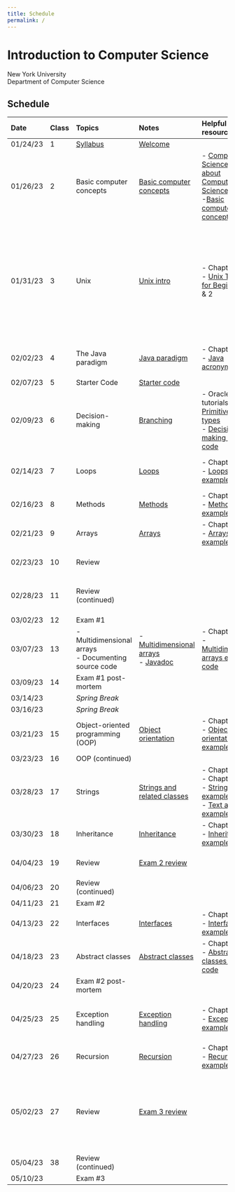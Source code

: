 ```yaml
---
title: Schedule
permalink: /
---
```


# Introduction to Computer Science

New York University  
Department of Computer Science

## Schedule

| Date     | Class | Topics                                                   | Notes                                                                                     | Helpful resources                                                                                                                                                                                                                                  | Quiz due                                                               | Exercise due                                                                                                                                                                                                                                                                                                                                                                       |
| :------- | :---- | :------------------------------------------------------- | :---------------------------------------------------------------------------------------- | :------------------------------------------------------------------------------------------------------------------------------------------------------------------------------------------------------------------------------------------------- | :--------------------------------------------------------------------- | :--------------------------------------------------------------------------------------------------------------------------------------------------------------------------------------------------------------------------------------------------------------------------------------------------------------------------------------------------------------------------------- |
| 01/24/23 | 1     | [Syllabus](./syllabus)                                   | [Welcome](./slides/welcome)                                                               |                                                                                                                                                                                                                                                    |                                                                        |                                                                                                                                                                                                                                                                                                                                                                                    |
| 01/26/23 | 2     | Basic computer concepts                                  | [Basic computer concepts](./slides/basic-computer-concepts)                               | - [Computer Science: Not about Computers, Not Science](./content/assets/Computer_Science_Not_About_Computers_Not_a_Science.pdf)<br /> -[Basic computer concepts](https://nyu-python-programming.github.io/course-material/basic-computer-concepts) |                                                                        |                                                                                                                                                                                                                                                                                                                                                                                    |
| 01/31/23 | 3     | Unix                                                     | [Unix intro](./slides/unix-intro)                                                         | - Chapter 1<br />- [Unix Tutorial for Beginners](http://www.ee.surrey.ac.uk/Teaching/Unix/), 1 & 2                                                                                                                                                 | [Basic computer concepts](https://forms.gle/189nkydSLaJimmBz9)         | Assignment 0:<br />- [Consent form](https://forms.gle/yGVvSp4j2cobPsRP7)<br />- Install [OpenJDK 8](https://github.com/AdoptOpenJDK/openjdk8-binaries/releases/tag/jdk8u242-b08)<br />- Install [Visual Studio Code](https://code.visualstudio.com/) and [Extension Pack for Java](https://marketplace.visualstudio.com/items?itemName=vscjava.vscode-java-pack)<br />- Join Slack |
| 02/02/23 | 4     | The Java paradigm                                        | [Java paradigm](./slides/java-paradigm)                                                   | - Chapter 2<br />- [Java acronyms](https://www.javatpoint.com/difference-between-jdk-jre-and-jvm#jre)                                                                                                                                              | [Unix](https://forms.gle/U87dpDoC9fiEK5WW9)                            | Assignment 1:<br />- [GitHub practice run](https://classroom.github.com/a/aYsMWwNv)                                                                                                                                                                                                                                                                                                |
| 02/07/23 | 5     | Starter Code                                             | [Starter code](./slides/starter-code)                                                     |                                                                                                                                                                                                                                                    |                                                                        |                                                                                                                                                                                                                                                                                                                                                                                    |
| 02/09/23 | 6     | Decision-making                                          | [Branching](./slides/branching)                                                           | - Oracle tutorials: [Primitive data types](https://docs.oracle.com/javase/tutorial/java/nutsandbolts/datatypes.html)<br />- [Decision-making example code](https://github.com/nyu-java-programming/decision-making-examples)                       | [Java paradigm](https://forms.gle/maQkkKyyhaeQvbrJ7)                   |                                                                                                                                                                                                                                                                                                                                                                                    |
| 02/14/23 | 7     | Loops                                                    | [Loops](./slides/loops)                                                                   | - Chapter 5<br />- [Loops example code](https://github.com/nyu-java-programming/loops-examples)                                                                                                                                                    | [Branching](https://forms.gle/SboTS5pj1rNkNRwG9)                       | Assignment 2:<br />- [Basic programming](https://classroom.github.com/a/KMnpqSvK)                                                                                                                                                                                                                                                                                                  |
| 02/16/23 | 8     | Methods                                                  | [Methods](./slides/methods)                                                               | - Chapter 6<br />- [Methods example code](https://github.com/nyu-java-programming/methods-examples)                                                                                                                                                | [Loops](https://forms.gle/ZuG2ZFEdjabpbzvD9)                           |                                                                                                                                                                                                                                                                                                                                                                                    |
| 02/21/23 | 9     | Arrays                                                   | [Arrays](./slides/arrays)                                                                 | - Chapter 7<br />- [Arrays example code](https://github.com/nyu-java-programming/array-examples)                                                                                                                                                   | [Methods](https://forms.gle/urWWgC4uTED3K2oe7)                         |                                                                                                                                                                                                                                                                                                                                                                                    |
| 02/23/23 | 10    | Review                                                   |                                                                                           |                                                                                                                                                                                                                                                    | [Arrays](https://forms.gle/uVkFxd9AQpHQq98Y6)                          | Assignment 3:<br />- [Blackjack](https://classroom.github.com/a/VmBR5ONR)                                                                                                                                                                                                                                                                                                          |
| 02/28/23 | 11    | Review (continued)                                       |                                                                                           |                                                                                                                                                                                                                                                    |                                                                        | Assignment 4:<br />- [Text analysis](https://classroom.github.com/a/AdnWn1Xk)                                                                                                                                                                                                                                                                                                      |
| 03/02/23 | 12    | Exam #1                                                  |                                                                                           |                                                                                                                                                                                                                                                    |                                                                        |                                                                                                                                                                                                                                                                                                                                                                                    |
| 03/07/23 | 13    | - Multidimensional arrays<br />- Documenting source code | - [Multidimensional arrays](./slides/arrays-multidimensional)<br />- [Javadoc](./javadoc) | - Chapter 8<br />- [Multidimensional arrays example code](https://github.com/nyu-java-programming/multidimensional-array-examples)                                                                                                                 |                                                                        |                                                                                                                                                                                                                                                                                                                                                                                    |
| 03/09/23 | 14    | Exam #1 post-mortem                                      |                                                                                           |                                                                                                                                                                                                                                                    | [Multidimensional arrays](https://forms.gle/5NPSCmHyfcMokwqr6)         |                                                                                                                                                                                                                                                                                                                                                                                    |
| 03/14/23 |       | _Spring Break_                                           |                                                                                           |                                                                                                                                                                                                                                                    |                                                                        |                                                                                                                                                                                                                                                                                                                                                                                    |
| 03/16/23 |       | _Spring Break_                                           |                                                                                           |                                                                                                                                                                                                                                                    |                                                                        |                                                                                                                                                                                                                                                                                                                                                                                    |
| 03/21/23 | 15    | Object-oriented programming (OOP)                        | [Object orientation](./slides/object-orientation)                                         | - Chapter 9<br />- [Object orientation example code](https://github.com/nyu-java-programming/simple-object-examples)                                                                                                                               |                                                                        |                                                                                                                                                                                                                                                                                                                                                                                    |
| 03/23/23 | 16    | OOP (continued)                                          |                                                                                           |                                                                                                                                                                                                                                                    |                                                                        |                                                                                                                                                                                                                                                                                                                                                                                    |
| 03/28/23 | 17    | Strings                                                  | [Strings and related classes](./slides/strings-as-objects)                                | - Chapter 4<br />- Chapter 10<br />- [Strings basic example code](https://github.com/nyu-java-programming/string-examples)<br />- [Text alignment example code](https://github.com/nyu-java-programming/text-alignment)                            |                                                                        |                                                                                                                                                                                                                                                                                                                                                                                    |
| 03/30/23 | 18    | Inheritance                                              | [Inheritance](./slides/inheritance)                                                       | - Chapter 11<br />- [Inheritance example code](https://github.com/nyu-java-programming/simple-inheritance-example)                                                                                                                                 | [Object orientation](https://forms.gle/vtGefFjsSuLWpwUG9)              |                                                                                                                                                                                                                                                                                                                                                                                    |
| 04/04/23 | 19    | Review                                                   | [Exam 2 review](./slides/exam-2-review)                                                   |                                                                                                                                                                                                                                                    | [String and related classes](https://forms.gle/eoqJ2wcndKNp18kt7)      | Assignment 5:<br />- [Open data](https://classroom.github.com/a/s02V0fmQ)                                                                                                                                                                                                                                                                                                          |
| 04/06/23 | 20    | Review (continued)                                       |                                                                                           |                                                                                                                                                                                                                                                    | [Inheritance and polymorphism](https://forms.gle/w6QQSJTXjXNVmSJS9)    |                                                                                                                                                                                                                                                                                                                                                                                    |
| 04/11/23 | 21    | Exam #2                                                  |                                                                                           |                                                                                                                                                                                                                                                    |                                                                        |                                                                                                                                                                                                                                                                                                                                                                                    |
| 04/13/23 | 22    | Interfaces                                               | [Interfaces](./slides/interfaces)                                                         | - Chapter 13<br />- [Interfaces example code](https://github.com/nyu-java-programming/interface-examples)                                                                                                                                          |                                                                        |                                                                                                                                                                                                                                                                                                                                                                                    |
| 04/18/23 | 23    | Abstract classes                                         | [Abstract classes](./slides/abstract-classes)                                             | - Chapter 13<br />- [Abstract classes example code](https://github.com/nyu-java-programming/abstract-classes-examples)                                                                                                                             |                                                                        | Assignment 6:<br />- [Virtual moped](https://classroom.github.com/a/qFUUQaDM)                                                                                                                                                                                                                                                                                                      |
| 04/20/23 | 24    | Exam #2 post-mortem                                      |                                                                                           |                                                                                                                                                                                                                                                    |                                                                        |                                                                                                                                                                                                                                                                                                                                                                                    |
| 04/25/23 | 25    | Exception handling                                       | [Exception handling](./slides/exception-handling)                                         | - Chapter 12<br />- [Exceptions example code](https://github.com/nyu-java-programming/exceptions-examples)                                                                                                                                         | [Interfaces and abstract classes](https://forms.gle/xf6SyaF4hFd2Uqrp8) | Assignment 7:<br />- [Interfaces and abstract classes](https://classroom.github.com/a/TddmUEfc)                                                                                                                                                                                                                                                                                    |
| 04/27/23 | 26    | Recursion                                                | [Recursion](./slides/recursion)                                                           | - Chapter 18<br />- [Recursion example code](https://github.com/nyu-java-programming/recursion-examples)                                                                                                                                           | [Exceptions](https://forms.gle/Cj45tm8JHsREMEmy6)                      |                                                                                                                                                                                                                                                                                                                                                                                    |
| 05/02/23 | 27    | Review                                                   | [Exam 3 review](./slides/exam-3-review)                                                   |                                                                                                                                                                                                                                                    |                                                                        | Assignment 8:<br />- [Recursion](https://classroom.github.com/a/WD5F-xLA)<br /><br />**No late assignments accepted past this date**                                                                                                                                                                                                                                               |
| 05/04/23 | 38    | Review (continued)                                       |                                                                                           |                                                                                                                                                                                                                                                    |                                                                        |                                                                                                                                                                                                                                                                                                                                                                                    |
| 05/10/23 |       | Exam #3                                                  |                                                                                           |                                                                                                                                                                                                                                                    |                                                                        |                                                                                                                                                                                                                                                                                                                                                                                    |
